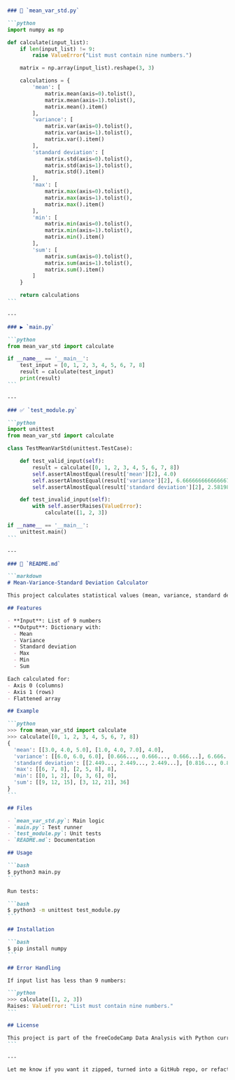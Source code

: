 ````markdown

### 📄 `mean_var_std.py`

```python
import numpy as np

def calculate(input_list):
    if len(input_list) != 9:
        raise ValueError("List must contain nine numbers.")

    matrix = np.array(input_list).reshape(3, 3)

    calculations = {
        'mean': [
            matrix.mean(axis=0).tolist(),
            matrix.mean(axis=1).tolist(),
            matrix.mean().item()
        ],
        'variance': [
            matrix.var(axis=0).tolist(),
            matrix.var(axis=1).tolist(),
            matrix.var().item()
        ],
        'standard deviation': [
            matrix.std(axis=0).tolist(),
            matrix.std(axis=1).tolist(),
            matrix.std().item()
        ],
        'max': [
            matrix.max(axis=0).tolist(),
            matrix.max(axis=1).tolist(),
            matrix.max().item()
        ],
        'min': [
            matrix.min(axis=0).tolist(),
            matrix.min(axis=1).tolist(),
            matrix.min().item()
        ],
        'sum': [
            matrix.sum(axis=0).tolist(),
            matrix.sum(axis=1).tolist(),
            matrix.sum().item()
        ]
    }

    return calculations
```

---

### ▶️ `main.py`

```python
from mean_var_std import calculate

if __name__ == '__main__':
    test_input = [0, 1, 2, 3, 4, 5, 6, 7, 8]
    result = calculate(test_input)
    print(result)
```

---

### ✅ `test_module.py`

```python
import unittest
from mean_var_std import calculate

class TestMeanVarStd(unittest.TestCase):

    def test_valid_input(self):
        result = calculate([0, 1, 2, 3, 4, 5, 6, 7, 8])
        self.assertAlmostEqual(result['mean'][2], 4.0)
        self.assertAlmostEqual(result['variance'][2], 6.666666666666667)
        self.assertAlmostEqual(result['standard deviation'][2], 2.581988897471611)

    def test_invalid_input(self):
        with self.assertRaises(ValueError):
            calculate([1, 2, 3])

if __name__ == '__main__':
    unittest.main()
```

---

### 📝 `README.md`

```markdown
# Mean-Variance-Standard Deviation Calculator

This project calculates statistical values (mean, variance, standard deviation, max, min, sum) from a 3x3 matrix created from a list of 9 numbers using NumPy.

## Features

- **Input**: List of 9 numbers
- **Output**: Dictionary with:
  - Mean
  - Variance
  - Standard deviation
  - Max
  - Min
  - Sum

Each calculated for:
- Axis 0 (columns)
- Axis 1 (rows)
- Flattened array

## Example

```python
>>> from mean_var_std import calculate
>>> calculate([0, 1, 2, 3, 4, 5, 6, 7, 8])
{
  'mean': [[3.0, 4.0, 5.0], [1.0, 4.0, 7.0], 4.0],
  'variance': [[6.0, 6.0, 6.0], [0.666..., 0.666..., 0.666...], 6.666...],
  'standard deviation': [[2.449..., 2.449..., 2.449...], [0.816..., 0.816..., 0.816...], 2.581...],
  'max': [[6, 7, 8], [2, 5, 8], 8],
  'min': [[0, 1, 2], [0, 3, 6], 0],
  'sum': [[9, 12, 15], [3, 12, 21], 36]
}
```

## Files

- `mean_var_std.py`: Main logic
- `main.py`: Test runner
- `test_module.py`: Unit tests
- `README.md`: Documentation

## Usage

```bash
$ python3 main.py
```

Run tests:

```bash
$ python3 -m unittest test_module.py
```

## Installation

```bash
$ pip install numpy
```

## Error Handling

If input list has less than 9 numbers:

```python
>>> calculate([1, 2, 3])
Raises: ValueError: "List must contain nine numbers."
```

## License

This project is part of the freeCodeCamp Data Analysis with Python curriculum.
```

---

Let me know if you want it zipped, turned into a GitHub repo, or refactored into a class-based structure.
